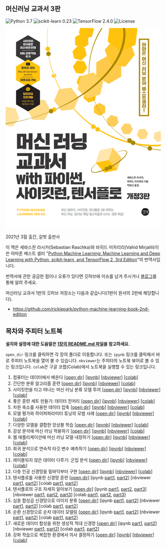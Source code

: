## 머신러닝 교과서 3판

![Python 3.7](https://img.shields.io/badge/Python-3.7-blue.svg?style=plastic)
![scikit-learn 0.23](https://img.shields.io/badge/scikit--learn-0.24.0-red.svg?style=plastic)
![TensorFlow 2.4.0](https://img.shields.io/badge/TensorFlow-2.4.0-orange.svg?style=plastic)
![License](https://img.shields.io/badge/Code%20License-MIT-blue.svg?style=plastic)

![머신 러닝 교과서 3판](cover.png)

2021년 3월 출간, 길벗 출판사

이 책은 세바스찬 라시카(Sebastian Raschka)와 바히드 미자리리(Vahid Mirjalili)이 쓴 아마존 베스트 셀러 "[Python Machine Learning: Machine Learning and Deep Learning with Python, scikit-learn, and TensorFlow 2, 3rd Edition](https://www.amazon.com/Python-Machine-Learning-scikit-learn-TensorFlow/dp/1789955750/)"의 번역서입니다.

번역서에 관한 궁금한 점이나 오류가 있다면 깃허브에 이슈를 남겨 주시거나 [블로그](http://bit.ly/2YGxYfQ)를 통해 알려 주세요.

머신러닝 교과서 1판의 깃허브 저장소는 다음과 같습니다(1판이 원서의 2판에 해당합니다).

- https://github.com/rickiepark/python-machine-learning-book-2nd-edition

## 목차와 주피터 노트북

**설치와 설정에 대한 도움말은 [1장의 README.md 파일](ch01/README.md)을 참고하세요.**

`open_dir` 링크를 클릭하면 각 장의 폴더로 이동합니다. 또는 `ipynb` 링크를 클릭해서 바로 주피터 노트북을 열어 볼 수 있습니다. `nbviewer`는 주피터의 노트북 뷰어로 볼 수 있는 링크입니다. `colab`은 구글 코랩(Colab)에서 노트북을 실행할 수 있는 링크입니다.

1. 컴퓨터는 데이터에서 배운다 [[open dir](./ch01)] [[ipynb](./ch01/ch01.ipynb)] [[nbviewer](https://nbviewer.jupyter.org/github/rickiepark/python-machine-learning-book-3rd-edition/blob/master/ch01/ch01.ipynb)] [[colab](https://colab.research.google.com/github/rickiepark/python-machine-learning-book-3rd-edition/blob/master/ch01/ch01.ipynb)]
2. 간단한 분류 알고리즘 훈련 [[open dir](./ch02)] [[ipynb](./ch02/ch02.ipynb)] [[nbviewer](https://nbviewer.jupyter.org/github/rickiepark/python-machine-learning-book-3rd-edition/blob/master/ch02/ch02.ipynb)] [[colab](https://colab.research.google.com/github/rickiepark/python-machine-learning-book-3rd-edition/blob/master/ch02/ch02.ipynb)]
3. 사이킷런을 타고 떠나는 머신 러닝 분류 모델 투어 [[open dir](./ch03)] [[ipynb](./ch03/ch03.ipynb)] [[nbviewer](https://nbviewer.jupyter.org/github/rickiepark/python-machine-learning-book-3rd-edition/blob/master/ch03/ch03.ipynb)] [[colab](https://colab.research.google.com/github/rickiepark/python-machine-learning-book-3rd-edition/blob/master/ch03/ch03.ipynb)]
4. 좋은 훈련 세트 만들기: 데이터 전처리 [[open dir](./ch04)] [[ipynb](./ch04/ch04.ipynb)] [[nbviewer](https://nbviewer.jupyter.org/github/rickiepark/python-machine-learning-book-3rd-edition/blob/master/ch04/ch04.ipynb)] [[colab](https://colab.research.google.com/github/rickiepark/python-machine-learning-book-3rd-edition/blob/master/ch04/ch04.ipynb)]
5. 차원 축소를 사용한 데이터 압축 [[open dir](./ch05)] [[ipynb](./ch05/ch05.ipynb)] [[nbviewer](https://nbviewer.jupyter.org/github/rickiepark/python-machine-learning-book-3rd-edition/blob/master/ch05/ch05.ipynb)] [[colab](https://colab.research.google.com/github/rickiepark/python-machine-learning-book-3rd-edition/blob/master/ch05/ch05.ipynb)]
6. 모델 평가와 하이퍼파라미터 튜닝의 모범 사례 [[open dir](./ch06)] [[ipynb](./ch06/ch06.ipynb)] [[nbviewer](https://nbviewer.jupyter.org/github/rickiepark/python-machine-learning-book-3rd-edition/blob/master/ch06/ch06.ipynb)] [[colab](https://colab.research.google.com/github/rickiepark/python-machine-learning-book-3rd-edition/blob/master/ch06/ch06.ipynb)]
7. 다양한 모델을 결합한 앙상블 학습 [[open dir](./ch07)] [[ipynb](./ch07/ch07.ipynb)] [[nbviewer](https://nbviewer.jupyter.org/github/rickiepark/python-machine-learning-book-3rd-edition/blob/master/ch07/ch07.ipynb)] [[colab](https://colab.research.google.com/github/rickiepark/python-machine-learning-book-3rd-edition/blob/master/ch07/ch07.ipynb)]
8. 감성 분석에 머신 러닝 적용하기 [[open dir](./ch08)] [[ipynb](./ch08/ch08.ipynb)] [[nbviewer](https://nbviewer.jupyter.org/github/rickiepark/python-machine-learning-book-3rd-edition/blob/master/ch08/ch08.ipynb)] [[colab](https://colab.research.google.com/github/rickiepark/python-machine-learning-book-3rd-edition/blob/master/ch08/ch08.ipynb)]
9. 웹 애플리케이션에 머신 러닝 모델 내장하기 [[open dir](./ch09)] [[ipynb](./ch09/ch09.ipynb)] [[nbviewer](https://nbviewer.jupyter.org/github/rickiepark/python-machine-learning-book-3rd-edition/blob/master/ch09/ch09.ipynb)] [[colab](https://colab.research.google.com/github/rickiepark/python-machine-learning-book-3rd-edition/blob/master/ch09/ch09.ipynb)]
10. 회귀 분석으로 연속적 타깃 변수 예측하기 [[open dir](./ch10)] [[ipynb](./ch10/ch10.ipynb)] [[nbviewer](https://nbviewer.jupyter.org/github/rickiepark/python-machine-learning-book-3rd-edition/blob/master/ch10/ch10.ipynb)] [[colab](https://colab.research.google.com/github/rickiepark/python-machine-learning-book-3rd-edition/blob/master/ch10/ch10.ipynb)]
11. 레이블되지 않은 데이터 다루기: 군집 분석 [[open dir](./ch11)] [[ipynb](./ch11/ch11.ipynb)] [[nbviewer](https://nbviewer.jupyter.org/github/rickiepark/python-machine-learning-book-3rd-edition/blob/master/ch11/ch11.ipynb)] [[colab](https://colab.research.google.com/github/rickiepark/python-machine-learning-book-3rd-edition/blob/master/ch11/ch11.ipynb)]
12. 다층 인공 신경망을 밑바닥부터 구현 [[open dir](./ch12)] [[ipynb](./ch12/ch12.ipynb)] [[nbviewer](https://nbviewer.jupyter.org/github/rickiepark/python-machine-learning-book-3rd-edition/blob/master/ch12/ch12.ipynb)] [[colab](https://colab.research.google.com/github/rickiepark/python-machine-learning-book-3rd-edition/blob/master/ch12/ch12.ipynb)]
13. 텐서플로를 사용한 신경망 훈련 [[open dir](./ch13)] [ipynb [part1](./ch13/ch13_part1.ipynb), [part2](./ch13/ch13_part2.ipynb)] [nbviewer [part1](https://nbviewer.jupyter.org/github/rickiepark/python-machine-learning-book-3rd-edition/blob/master/ch13/ch13_part1.ipynb), [part2](https://nbviewer.jupyter.org/github/rickiepark/python-machine-learning-book-3rd-edition/blob/master/ch13/ch13_part2.ipynb)] [colab [part1](https://colab.research.google.com/github/rickiepark/python-machine-learning-book-3rd-edition/blob/master/ch13/ch13_part1.ipynb), [part2](https://colab.research.google.com/github/rickiepark/python-machine-learning-book-3rd-edition/blob/master/ch13/ch13_part2.ipynb)]
14. 텐서플로의 구조 자세히 알아보기 [[open dir](./ch14)] [ipynb [part1](./ch14/ch14_part1.ipynb), [part2](./ch14/ch14_part2.ipynb), [part3](./ch14/ch14_part3.ipynb)]
[nbviewer [part1](https://nbviewer.jupyter.org/github/rickiepark/python-machine-learning-book-3rd-edition/blob/master/ch14/ch14_part1.ipynb), [part2](https://nbviewer.jupyter.org/github/rickiepark/python-machine-learning-book-3rd-edition/blob/master/ch14/ch14_part2.ipynb), [part3](https://nbviewer.jupyter.org/github/rickiepark/python-machine-learning-book-3rd-edition/blob/master/ch14/ch14_part3.ipynb)]
[colab [part1](https://colab.research.google.com/github/rickiepark/python-machine-learning-book-3rd-edition/blob/master/ch14/ch14_part1.ipynb), [part2](https://colab.research.google.com/github/rickiepark/python-machine-learning-book-3rd-edition/blob/master/ch14/ch14_part2.ipynb), [part3](https://colab.research.google.com/github/rickiepark/python-machine-learning-book-3rd-edition/blob/master/ch14/ch14_part3.ipynb)]
15. 심층 합성곱 신경망으로 이미지 분류 [[open dir](./ch15)] [ipynb [part1](./ch15/ch15_part1.ipynb), [part2](./ch15/ch15_part2.ipynb)]
[nbviewer [part1](https://nbviewer.jupyter.org/github/rickiepark/python-machine-learning-book-3rd-edition/blob/master/ch15/ch15_part1.ipynb), [part2](https://nbviewer.jupyter.org/github/rickiepark/python-machine-learning-book-3rd-edition/blob/master/ch15/ch15_part2.ipynb)]
[colab [part1](https://colab.research.google.com/github/rickiepark/python-machine-learning-book-3rd-edition/blob/master/ch15/ch15_part1.ipynb), [part2](https://colab.research.google.com/github/rickiepark/python-machine-learning-book-3rd-edition/blob/master/ch15/ch15_part2.ipynb)]
16. 순환 신경망으로 순차 데이터 모델링 [[open dir](./ch16)] [ipynb [part1](./ch16/ch16_part1.ipynb), [part2](./ch16/ch16_part2.ipynb)]
[nbviewer [part1](https://nbviewer.jupyter.org/github/rickiepark/python-machine-learning-book-3rd-edition/blob/master/ch16/ch16_part1.ipynb), [part2](https://nbviewer.jupyter.org/github/rickiepark/python-machine-learning-book-3rd-edition/blob/master/ch16/ch16_part2.ipynb)]
[colab [part1](https://colab.research.google.com/github/rickiepark/python-machine-learning-book-3rd-edition/blob/master/ch16/ch16_part1.ipynb), [part2](https://colab.research.google.com/github/rickiepark/python-machine-learning-book-3rd-edition/blob/master/ch16/ch16_part2.ipynb)]
17. 새로운 데이터 합성을 위한 생성적 적대 신경망 [[open dir](./ch17)] [ipynb [part1](./ch17/ch17_part1.ipynb), [part2](./ch17/ch17_part2.ipynb)]
[nbviewer [part1](https://nbviewer.jupyter.org/github/rickiepark/python-machine-learning-book-3rd-edition/blob/master/ch17/ch17_part1.ipynb), [part2](https://nbviewer.jupyter.org/github/rickiepark/python-machine-learning-book-3rd-edition/blob/master/ch17/ch17_part2.ipynb)]
[colab [part1](https://colab.research.google.com/github/rickiepark/python-machine-learning-book-3rd-edition/blob/master/ch17/ch17_part1.ipynb), [part2](https://colab.research.google.com/github/rickiepark/python-machine-learning-book-3rd-edition/blob/master/ch17/ch17_part2.ipynb)]
18. 강화 학습으로 복잡한 환경에서 의사 결정하기 [[open dir](./ch18)] [[ipynb](./ch18/ch18.ipynb)] [[nbviewer](https://nbviewer.jupyter.org/github/rickiepark/python-machine-learning-book-3rd-edition/blob/master/ch18/ch18.ipynb)] [[colab](https://colab.research.google.com/github/rickiepark/python-machine-learning-book-3rd-edition/blob/master/ch18/ch18.ipynb)]
